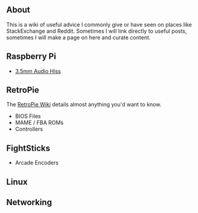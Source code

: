 ## About

This is a wiki of useful advice I commonly give or have seen on places like StackExchange and Reddit. Sometimes I will link directly to useful posts, sometimes I will make a page on here and curate content.

## Raspberry Pi

* [3.5mm Audio Hiss](Raspberry-Pi-3.5mm-Audio-Hiss)

## RetroPie

The [RetroPie Wiki](https://github.com/RetroPie/RetroPie-Setup/wiki) details almost anything you'd want to know.

* BIOS Files
* MAME / FBA ROMs
* Controllers

## FightSticks

* Arcade Encoders

## Linux

## Networking